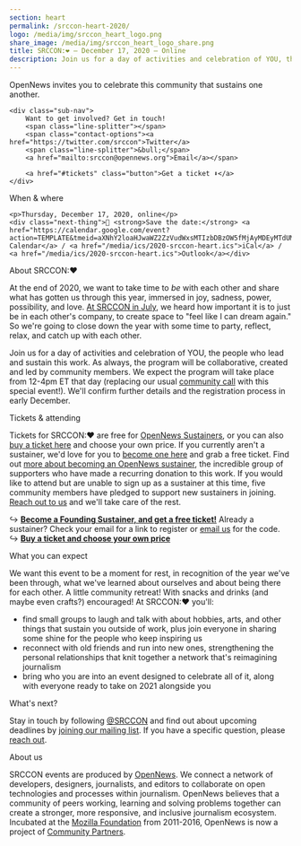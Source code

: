 ```yaml
---
section: heart
permalink: /srccon-heart-2020/
logo: /media/img/srccon_heart_logo.png
share_image: /media/img/srccon_heart_logo_share.png
title: SRCCON:❤️ — December 17, 2020 — Online
description: Join us for a day of activities and celebration of YOU, the people who lead and sustain this work.
---
```


<div class="page-intro">
    <p class="big-type">OpenNews invites you to celebrate this&nbsp;community that sustains one another.</p>
    
    <div class="sub-nav">
        Want to get involved? Get in touch! 
        <span class="line-splitter"></span>
        <span class="contact-options"><a href="https://twitter.com/srccon">Twitter</a>
        <span class="line-splitter">&bull;</span>
        <a href="mailto:srccon@opennews.org">Email</a></span>

        <a href="#tickets" class="button">Get a ticket ⬇</a>
    </div>
    
</div>

<div class="page-divider"><span>When & where</span></div>

<div class="upcoming-event">

    <p>Thursday, December 17, 2020, online</p>
    <div class="next-thing">📅 <strong>Save the date:</strong> <a href="https://calendar.google.com/event?action=TEMPLATE&tmeid=aXNhY2loaHJwaWZ2ZzVudWxsMTIzbDBzOW5fMjAyMDEyMTdUMTcwMDAwWiByMnU3bmtsczY4c2s1Y2JxcjV1MDdjMzZrY0Bn&tmsrc=r2u7nkls68sk5cbqr5u07c36kc%40group.calendar.google.com">Google Calendar</a> / <a href="/media/ics/2020-srccon-heart.ics">iCal</a> / <a href="/media/ics/2020-srccon-heart.ics">Outlook</a></div>
    
</div>

<div class="page-divider"><span>About SRCCON:❤️</span></div>

At the end of 2020, we want to take time to _be_ with each other and share what has gotten us through this year, immersed in joy, sadness, power, possibility, and love. [At SRCCON in July](https://opennews.org//blog/less-alone-srccon), we heard how important it is to just be in each other's company, to create space to "feel like I can dream again." So we're going to close down the year with some time to party, reflect, relax, and catch up with each other. 

Join us for a day of activities and celebration of YOU, the people who lead and sustain this work. As always, the program will be collaborative, created and led by community members. We expect the program will take place from 12-4pm ET that day (replacing our usual [community call](https://opennews.org/what/community/calls) with this special event!). We'll confirm further details and the registration process in early December.


<div id="tickets" class="page-divider"><span>Tickets & attending</span></div>

Tickets for SRCCON:❤️ are free for [OpenNews Sustainers](https://opennews.networkforgood.com/), or you can also [buy a ticket here](https://www.eventbrite.com/e/srccon-tickets-130622460295) and choose your own price. If you currently aren't a sustainer, we'd love for you to [become one here](https://opennews.org/donate) and grab a free ticket. Find out [more about becoming an OpenNews sustainer](https://opennews.org/blog/lead-launch-sustainer/), the incredible group of supporters who have made a recurring donation to this work. If you would like to attend but are unable to sign up as a sustainer at this time, five community members have pledged to support new sustainers in joining. [Reach out to us](mailto:srccon@opennews.org) and we'll take care of the rest.

↪ [**Become a Founding Sustainer, and get a free ticket!**](https://opennews.org/donate) Already a sustainer? Check your email for a link to register or [email us](mailto:srccon@opennews.org) for the code.  
↪ [**Buy a ticket and choose your own price**](https://www.eventbrite.com/e/srccon-tickets-130622460295)  


<div class="page-divider"><span>What you can expect</span></div>

We want this event to be a moment for rest, in recognition of the year we've been through, what we've learned about ourselves and about being there for each other. A little community retreat! With snacks and drinks (and maybe even crafts?) encouraged! At SRCCON:❤️ you'll:

* find small groups to laugh and talk with about hobbies, arts, and other things that sustain you outside of work, plus join everyone in sharing some shine for the people who keep inspiring us
* reconnect with old friends and run into new ones, strengthening the personal relationships that knit together a network that's reimagining journalism
* bring who you are into an event designed to celebrate all of it, along with everyone ready to take on 2021 alongside you


<div class="page-divider"><span>What's next?</span></div>

Stay in touch by following [@SRCCON](https://twitter.com/srccon) and find out about upcoming deadlines by [joining our mailing list](http://eepurl.com/czSVTL). If you have a specific question, please [reach out](mailto:srccon@opennews.org).


<div class="page-divider"><span>About us</span></div>

SRCCON events are produced by [OpenNews](https://opennews.org/). We connect a network of developers, designers, journalists, and editors to collaborate on open technologies and processes within journalism. OpenNews believes that a community of peers working, learning and solving problems together can create a stronger, more responsive, and inclusive journalism ecosystem. Incubated at the [Mozilla Foundation](https://www.mozilla.org/en-US/foundation/) from 2011-2016, OpenNews is now a project of [Community Partners](http://communitypartners.org/).
